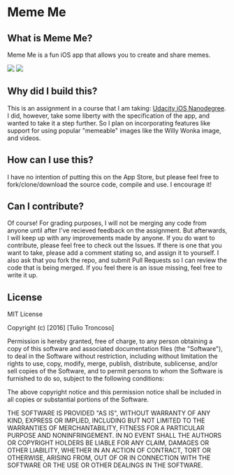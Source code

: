 # Meme Me

## What is Meme Me?
Meme Me is a fun iOS app that allows you to create and share memes.

![](https://cloud.githubusercontent.com/assets/5385681/18231484/d627a9b6-7288-11e6-86b2-3b7d4f0a409c.PNG)
![](https://cloud.githubusercontent.com/assets/5385681/18228289/09830224-7216-11e6-9972-9628f913f609.png)




## Why did I build this?
This is an assignment in a course that I am taking: [Udacity iOS Nanodegree](https://www.udacity.com/course/ios-developer-nanodegree--nd003). I did, however, take some liberty with the specification of the app, and wanted to take it a step further. So I plan on incorporating features like support for using popular "memeable" images like the Willy Wonka image, and videos. 

## How can I use this?
I have no intention of putting this on the App Store, but please feel free to fork/clone/download the source code, compile and use. I encourage it!

## Can I contribute?
Of course! For grading purposes, I will not be merging any code from anyone until after I've recieved feedback on the assignment. But afterwards, I will keep up with any improvements made by anyone. If you do want to contribute, please feel free to check out the Issues. If there is one that you want to take, please add a comment stating so, and assign it to yourself. I also ask that you fork the repo, and submit Pull Requests so I can review the code that is being merged. If you feel there is an issue missing, feel free to write it up.

## License
MIT License

Copyright (c) [2016] [Tulio Troncoso]

Permission is hereby granted, free of charge, to any person obtaining a copy
of this software and associated documentation files (the "Software"), to deal
in the Software without restriction, including without limitation the rights
to use, copy, modify, merge, publish, distribute, sublicense, and/or sell
copies of the Software, and to permit persons to whom the Software is
furnished to do so, subject to the following conditions:

The above copyright notice and this permission notice shall be included in all
copies or substantial portions of the Software.

THE SOFTWARE IS PROVIDED "AS IS", WITHOUT WARRANTY OF ANY KIND, EXPRESS OR
IMPLIED, INCLUDING BUT NOT LIMITED TO THE WARRANTIES OF MERCHANTABILITY,
FITNESS FOR A PARTICULAR PURPOSE AND NONINFRINGEMENT. IN NO EVENT SHALL THE
AUTHORS OR COPYRIGHT HOLDERS BE LIABLE FOR ANY CLAIM, DAMAGES OR OTHER
LIABILITY, WHETHER IN AN ACTION OF CONTRACT, TORT OR OTHERWISE, ARISING FROM,
OUT OF OR IN CONNECTION WITH THE SOFTWARE OR THE USE OR OTHER DEALINGS IN THE
SOFTWARE.
